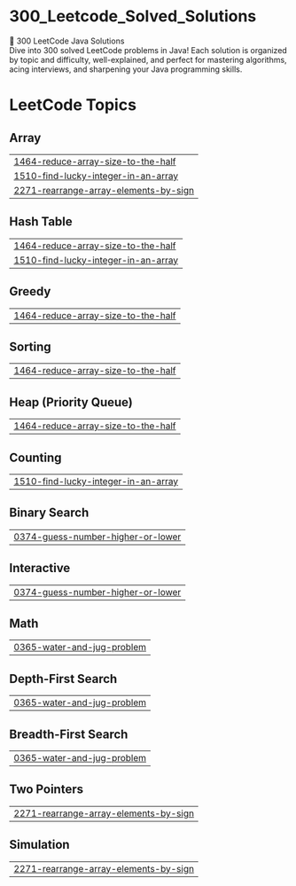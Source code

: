 # 300_Leetcode_Solved_Solutions
🚀 300 LeetCode Java Solutions   
Dive into 300 solved LeetCode problems in Java! Each solution is organized by topic and difficulty, well-explained, and perfect for mastering algorithms, acing interviews, and sharpening your Java programming skills.

<!---LeetCode Topics Start-->
# LeetCode Topics
## Array
|  |
| ------- |
| [1464-reduce-array-size-to-the-half](https://github.com/kirubaharan181/300_Leetcode_Solved_Solutions/tree/master/1464-reduce-array-size-to-the-half) |
| [1510-find-lucky-integer-in-an-array](https://github.com/kirubaharan181/300_Leetcode_Solved_Solutions/tree/master/1510-find-lucky-integer-in-an-array) |
| [2271-rearrange-array-elements-by-sign](https://github.com/kirubaharan181/300_Leetcode_Solved_Solutions/tree/master/2271-rearrange-array-elements-by-sign) |
## Hash Table
|  |
| ------- |
| [1464-reduce-array-size-to-the-half](https://github.com/kirubaharan181/300_Leetcode_Solved_Solutions/tree/master/1464-reduce-array-size-to-the-half) |
| [1510-find-lucky-integer-in-an-array](https://github.com/kirubaharan181/300_Leetcode_Solved_Solutions/tree/master/1510-find-lucky-integer-in-an-array) |
## Greedy
|  |
| ------- |
| [1464-reduce-array-size-to-the-half](https://github.com/kirubaharan181/300_Leetcode_Solved_Solutions/tree/master/1464-reduce-array-size-to-the-half) |
## Sorting
|  |
| ------- |
| [1464-reduce-array-size-to-the-half](https://github.com/kirubaharan181/300_Leetcode_Solved_Solutions/tree/master/1464-reduce-array-size-to-the-half) |
## Heap (Priority Queue)
|  |
| ------- |
| [1464-reduce-array-size-to-the-half](https://github.com/kirubaharan181/300_Leetcode_Solved_Solutions/tree/master/1464-reduce-array-size-to-the-half) |
## Counting
|  |
| ------- |
| [1510-find-lucky-integer-in-an-array](https://github.com/kirubaharan181/300_Leetcode_Solved_Solutions/tree/master/1510-find-lucky-integer-in-an-array) |
## Binary Search
|  |
| ------- |
| [0374-guess-number-higher-or-lower](https://github.com/kirubaharan181/300_Leetcode_Solved_Solutions/tree/master/0374-guess-number-higher-or-lower) |
## Interactive
|  |
| ------- |
| [0374-guess-number-higher-or-lower](https://github.com/kirubaharan181/300_Leetcode_Solved_Solutions/tree/master/0374-guess-number-higher-or-lower) |
## Math
|  |
| ------- |
| [0365-water-and-jug-problem](https://github.com/kirubaharan181/300_Leetcode_Solved_Solutions/tree/master/0365-water-and-jug-problem) |
## Depth-First Search
|  |
| ------- |
| [0365-water-and-jug-problem](https://github.com/kirubaharan181/300_Leetcode_Solved_Solutions/tree/master/0365-water-and-jug-problem) |
## Breadth-First Search
|  |
| ------- |
| [0365-water-and-jug-problem](https://github.com/kirubaharan181/300_Leetcode_Solved_Solutions/tree/master/0365-water-and-jug-problem) |
## Two Pointers
|  |
| ------- |
| [2271-rearrange-array-elements-by-sign](https://github.com/kirubaharan181/300_Leetcode_Solved_Solutions/tree/master/2271-rearrange-array-elements-by-sign) |
## Simulation
|  |
| ------- |
| [2271-rearrange-array-elements-by-sign](https://github.com/kirubaharan181/300_Leetcode_Solved_Solutions/tree/master/2271-rearrange-array-elements-by-sign) |
<!---LeetCode Topics End-->

